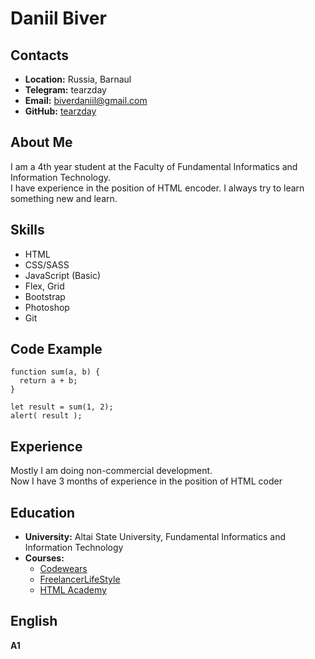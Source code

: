 # __Daniil Biver__ 

## __Contacts__
- __Location:__ Russia, Barnaul
- __Telegram:__ tearzday
- __Email:__ biverdaniil@gmail.com
- __GitHub:__ [tearzday](https://github.com/tearzday)

## __About Me__
I am a 4th year student at the Faculty of Fundamental Informatics and Information Technology.\
I have experience in the position of HTML encoder. I always try to learn something new and learn.

## __Skills__
- HTML
- CSS/SASS
- JavaScript (Basic)
- Flex, Grid
- Bootstrap
- Photoshop
- Git

## __Code Example__
```
function sum(a, b) {
  return a + b;
}

let result = sum(1, 2);
alert( result );
```

## __Experience__

Mostly I am doing non-commercial development. \
Now I have 3 months of experience in the position of HTML coder

## __Education__ 
- __University:__ Altai State University, Fundamental Informatics and Information Technology
- __Courses:__
  - [Codewears](https://www.codewars.com/)
  - [FreelancerLifeStyle](https://www.youtube.com/c/FreelancerLifeStyle)
  - [HTML Academy](https://www.htmlacademy.ru)

## __English__
__A1__ 

